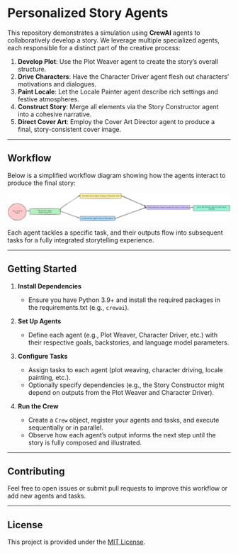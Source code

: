# Personalized Story Agents

This repository demonstrates a simulation using **CrewAI** agents to collaboratively develop a story. We leverage multiple specialized agents, each responsible for a distinct part of the creative process:

1. **Develop Plot**: Use the Plot Weaver agent to create the story’s overall structure.  
2. **Drive Characters**: Have the Character Driver agent flesh out characters’ motivations and dialogues.  
3. **Paint Locale**: Let the Locale Painter agent describe rich settings and festive atmospheres.  
4. **Construct Story**: Merge all elements via the Story Constructor agent into a cohesive narrative.  
5. **Direct Cover Art**: Employ the Cover Art Director agent to produce a final, story-consistent cover image.

---

## Workflow

Below is a simplified workflow diagram showing how the agents interact to produce the final story:

![Workflow Diagram](personalized_story_agent_workflow.png)

Each agent tackles a specific task, and their outputs flow into subsequent tasks for a fully integrated storytelling experience.

---

## Getting Started

1. **Install Dependencies**  
   - Ensure you have Python 3.9+ and install the required packages in the requirements.txt (e.g., `crewai`).

2. **Set Up Agents**  
   - Define each agent (e.g., Plot Weaver, Character Driver, etc.) with their respective goals, backstories, and language model parameters.

3. **Configure Tasks**  
   - Assign tasks to each agent (plot weaving, character driving, locale painting, etc.).  
   - Optionally specify dependencies (e.g., the Story Constructor might depend on outputs from the Plot Weaver and Character Driver).

4. **Run the Crew**  
   - Create a `Crew` object, register your agents and tasks, and execute sequentially or in parallel.  
   - Observe how each agent’s output informs the next step until the story is fully composed and illustrated.

---

## Contributing

Feel free to open issues or submit pull requests to improve this workflow or add new agents and tasks.

---

## License

This project is provided under the [MIT License](./LICENSE).  

